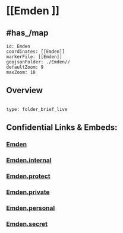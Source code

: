 ﻿# [[Emden ]]


## #has_/map 


```leaflet
id: Emden
coordinates: [[Emden]] 
markerFile: [[Emden]] 
geojsonFolder: ./Emden//
defaultZoom: 9 
maxZoom: 18
```


## Overview



```folderv
```

```ccard
type: folder_brief_live
```
 

## Confidential Links & Embeds: 

### [Emden](/_public/Earth/Continent/Europe/Europe~Central/Germany/Germany~West/Niedersachsen/counties~Niedersachsen/Emden.md) 

### [Emden.internal](/_internal/Earth/Continent/Europe/Europe~Central/Germany/Germany~West/Niedersachsen/counties~Niedersachsen/Emden.internal.md) 

### [Emden.protect](/_protect/Earth/Continent/Europe/Europe~Central/Germany/Germany~West/Niedersachsen/counties~Niedersachsen/Emden.protect.md) 

### [Emden.private](/_private/Earth/Continent/Europe/Europe~Central/Germany/Germany~West/Niedersachsen/counties~Niedersachsen/Emden.private.md) 

### [Emden.personal](/_personal/Earth/Continent/Europe/Europe~Central/Germany/Germany~West/Niedersachsen/counties~Niedersachsen/Emden.personal.md) 

### [Emden.secret](/_secret/Earth/Continent/Europe/Europe~Central/Germany/Germany~West/Niedersachsen/counties~Niedersachsen/Emden.secret.md) 
